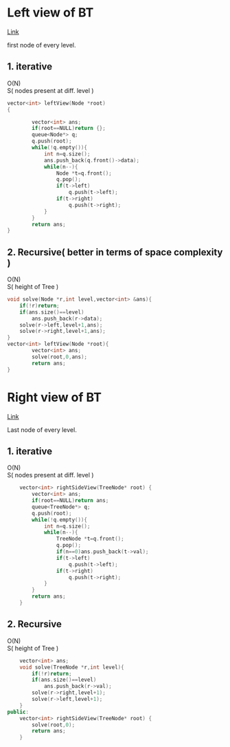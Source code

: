# Left view of BT
[Link](https://practice.geeksforgeeks.org/problems/left-view-of-binary-tree/1)

first node of every level.
## 1. iterative
O(N)<br>
S( nodes present at diff. level )<br>
```cpp
vector<int> leftView(Node *root)
{

        vector<int> ans;
        if(root==NULL)return {};
        queue<Node*> q;
        q.push(root);
        while(!q.empty()){
            int n=q.size();
            ans.push_back(q.front()->data);
            while(n--){
                Node *t=q.front();
                q.pop();
                if(t->left)
                    q.push(t->left);
                if(t->right)
                    q.push(t->right);
            }
        }
        return ans;
}
```
## 2. Recursive( better in terms of space complexity )
O(N)<br>
S( height of Tree )<br>
```cpp
void solve(Node *r,int level,vector<int> &ans){
    if(!r)return;
    if(ans.size()==level)
        ans.push_back(r->data);
    solve(r->left,level+1,ans);
    solve(r->right,level+1,ans);
}
vector<int> leftView(Node *root){
        vector<int> ans;
        solve(root,0,ans);
        return ans;
}
```

# Right view of BT
[Link](https://leetcode.com/problems/binary-tree-right-side-view/)

Last node of every level.
## 1. iterative
O(N)<br>
S( nodes present at diff. level )<br>
```cpp
    vector<int> rightSideView(TreeNode* root) {
        vector<int> ans;
        if(root==NULL)return ans;
        queue<TreeNode*> q;
        q.push(root);
        while(!q.empty()){
            int n=q.size();
            while(n--){
                TreeNode *t=q.front();
                q.pop();
                if(n==0)ans.push_back(t->val);
                if(t->left)
                    q.push(t->left);
                if(t->right)
                    q.push(t->right);
            }
        }
        return ans;
    }
``` 
## 2. Recursive
O(N)<br>
S( height of Tree )<br>
```cpp
    vector<int> ans;
    void solve(TreeNode *r,int level){
        if(!r)return;
        if(ans.size()==level)
            ans.push_back(r->val);
        solve(r->right,level+1);
        solve(r->left,level+1);
    }
public:
    vector<int> rightSideView(TreeNode* root) {
        solve(root,0);
        return ans;
    }
```